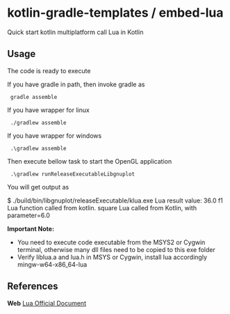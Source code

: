 # kotlin-gradle-templates / embed-lua
Quick start kotlin multiplatform call Lua in Kotlin

## Usage
The code is ready to execute

If you have gradle in path, then invoke gradle as

     gradle assemble

If you have wrapper for linux

     ./gradlew assemble

If you have wrapper for windows

     .\gradlew assemble

Then execute bellow task to start the OpenGL application

     .\gradlew runReleaseExecutableLibgnuplot

You will get output as

$ ./build/bin/libgnuplot/releaseExecutable/klua.exe
Lua result value: 36.0
f1 Lua function called from kotlin.
square Lua called from Kotlin, with parameter=6.0


**Important Note:**
  * You need to execute code executable from the MSYS2 or Cygwin terminal, otherwise many dll files need to be copied to this exe folder
  * Verify liblua.a and lua.h in MSYS or Cygwin, install lua accordingly mingw-w64-x86_64-lua

## References

 **Web** [Lua Official Document](https://www.lua.org/pil/24.html)
